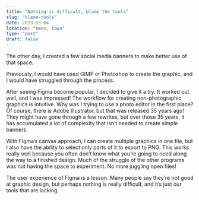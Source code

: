 ```yaml
---
title: "Nothing is difficult, blame the tools"
slug: "blame-tools"
date: 2023-03-04
location: "Ames, Iowa"
type: "post"
draft: false
---
```


The other day, I created a few social media banners to make better use of that space.

Previously, I would have used GIMP or Photoshop to create the graphic, and I would have struggled through the process.

After seeing Figma become popular, I decided to give it a try. It worked out well, and I was impressed! The workflow for creating non-photographic graphics is intuitive. Why was I trying to use a photo editor in the first place? Of course, there is Adobe Illustrator, but that was released 35 years ago! They might have gone through a few rewrites, but over those 35 years, it has accumulated a lot of complexity that isn’t needed to create simple banners.

With Figma’s canvas approach, I can create multiple graphics in one file, but I also have the ability to select only parts of it to export to PNG. This works really well because you often don’t know what you’re going to need along the way to a finished design. Much of the struggle of the other programs was not having the space to experiment. No more juggling open files!

The user experience of Figma is a lesson. Many people say they’re not good at graphic design, but perhaps nothing is really difficult, and it’s just our tools that are lacking.

